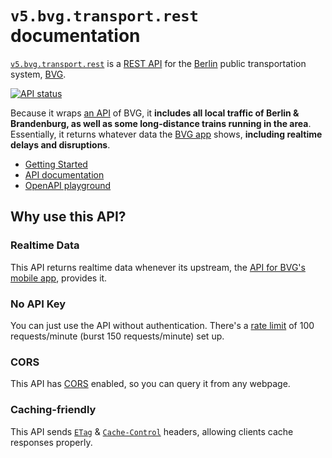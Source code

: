 # `v5.bvg.transport.rest` documentation

[`v5.bvg.transport.rest`](https://v5.bvg.transport.rest/) is a [REST API](https://restfulapi.net) for the [Berlin](https://en.wikipedia.org/wiki/Berlin) public transportation system, [BVG](https://en.wikipedia.org/wiki/Berliner_Verkehrsbetriebe).

[![API status](https://badgen.net/uptime-robot/status/m784879513-ed3cc45a865db0ba57af0001)](https://stats.uptimerobot.com/57wNLs39M/784879513)

Because it wraps [an API](https://github.com/public-transport/hafas-client/blob/master/readme.md#background) of BVG, it **includes all local traffic of Berlin & Brandenburg, as well as some long-distance trains running in the area**. Essentially, it returns whatever data the [BVG app](https://www.bvg.de/en/tickets-tariffs/all-apps/fahrinfo-app) shows, **including realtime delays and disruptions**.

- [Getting Started](getting-started.md)
- [API documentation](api.md)
- [OpenAPI playground](https://petstore.swagger.io/?url=https%3A%2F%2Fv5.bvg.transport.rest%2F.well-known%2Fservice-desc%0A)

## Why use this API?

### Realtime Data

This API returns realtime data whenever its upstream, the [API for BVG's mobile app](https://github.com/public-transport/hafas-client/blob/33d7d30acf235c54887c6459a15fe581982c6a19/p/bvg/readme.md), provides it.

### No API Key

You can just use the API without authentication. There's a [rate limit](https://apisyouwonthate.com/blog/what-is-api-rate-limiting-all-about) of 100 requests/minute (burst 150 requests/minute) set up.

### CORS

This API has [CORS](https://developer.mozilla.org/en-US/docs/Web/HTTP/Access_control_CORS) enabled, so you can query it from any webpage.

### Caching-friendly

This API sends [`ETag`](https://developer.mozilla.org/en-US/docs/Web/HTTP/Headers/ETag) & [`Cache-Control`](https://developer.mozilla.org/en-US/docs/Web/HTTP/Headers/Cache-Control) headers, allowing clients cache responses properly.
